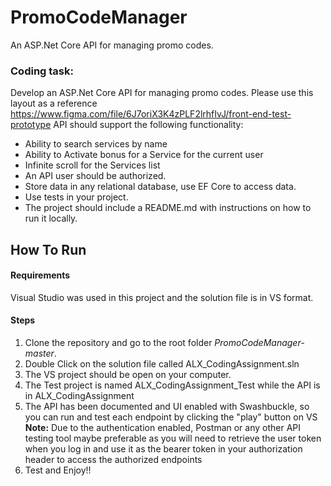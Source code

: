 # PromoCodeManager
An ASP.Net Core API for managing promo codes.

### Coding task:
Develop an ASP.Net Core API for managing promo codes.
Please use this layout as a reference
https://www.figma.com/file/6J7oriX3K4zPLF2lrhfIvJ/front-end-test-prototype
API should support the following functionality:
<ul>
<li> Ability to search services by name </li>
<li> Ability to Activate bonus for a Service for the current user</li>
<li> Infinite scroll for the Services list</li>
<li> An API user should be authorized.</li>
<li> Store data in any relational database, use EF Core to access data.</li>
<li> Use tests in your project.</li>
<li> The project should include a README.md with instructions on how to run it locally.</li></ul>

## How To Run
#### Requirements
Visual Studio was used in this project and the solution file is in VS format. <br />
#### Steps
<ol>
<li>Clone the repository and go to the root folder <i>PromoCodeManager-master</i>.</li>
<li>Double Click on the solution file called ALX_CodingAssignment.sln</li>
<li>The VS project should be open on your computer.</li>
<li>The Test project is named ALX_CodingAssignment_Test while the API is in ALX_CodingAssignment</li>
<li>The API has been documented and UI enabled with Swashbuckle, so you can run and test each endpoint by clicking the "play" button on VS<br />
  <b>Note:</b> Due to the authentication enabled, Postman or any other API testing tool maybe preferable as you will need to retrieve the user token when you log in
    and use it as the bearer token in your authorization header to access the authorized endpoints</li>
<li>Test and Enjoy!!</li>
</ol>

